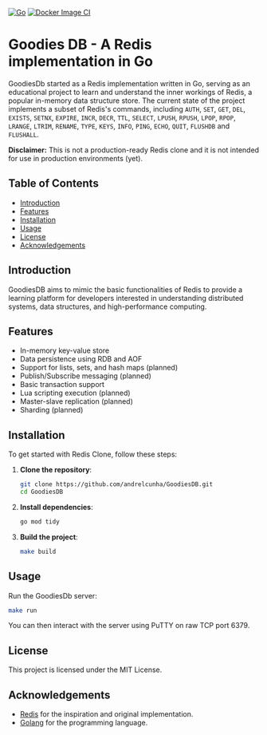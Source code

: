 [![Go](https://github.com/andrelcunha/GoodiesDB/actions/workflows/go.yml/badge.svg)](https://github.com/andrelcunha/GoodiesDB/actions/workflows/go.yml)
[![Docker Image CI](https://github.com/andrelcunha/GoodiesDB/actions/workflows/docker-image.yml/badge.svg)](https://github.com/andrelcunha/GoodiesDB/actions/workflows/docker-image.yml)

# Goodies DB - A Redis implementation in Go

GoodiesDb started as a Redis implementation written in Go, serving as an educational project to learn and understand the inner workings of Redis, a popular in-memory data structure store. The current state of the project implements a subset of Redis's commands, including `AUTH`, `SET`, `GET`, `DEL`, `EXISTS`, `SETNX`, `EXPIRE`, `INCR`, `DECR`, `TTL`, `SELECT`, `LPUSH`, `RPUSH`, `LPOP`, `RPOP`, `LRANGE`, `LTRIM`, `RENAME`, `TYPE`, `KEYS`, `INFO`, `PING`, `ECHO`, `QUIT`, `FLUSHDB` and `FLUSHALL`.

**Disclaimer:** This is not a production-ready Redis clone and it is not intended for use in production environments (yet).



## Table of Contents
- [Introduction](#introduction)
- [Features](#features)
- [Installation](#installation)
- [Usage](#usage)
- [License](#license)
- [Acknowledgements](#acknowledgements)

## Introduction
GoodiesDB aims to mimic the basic functionalities of Redis to provide a learning platform for developers interested in understanding distributed systems, data structures, and high-performance computing.

## Features
- In-memory key-value store
- Data persistence using RDB and AOF
- Support for lists, sets, and hash maps (planned)
- Publish/Subscribe messaging (planned)
- Basic transaction support 
- Lua scripting execution (planned)
- Master-slave replication (planned)
- Sharding (planned)

## Installation
To get started with Redis Clone, follow these steps:

1. **Clone the repository**:
    ```bash
    git clone https://github.com/andrelcunha/GoodiesDB.git
    cd GoodiesDB
    ```

2. **Install dependencies**:
    ```bash
    go mod tidy
    ```

3. **Build the project**:
    ```bash
    make build
    ```

## Usage
Run the GoodiesDb server:

```bash
make run
```
You can then interact with the server using PuTTY on raw TCP port 6379.

## License
This project is licensed under the MIT License.

## Acknowledgements
- [Redis](https://redis.io/documentation) for the inspiration and original implementation.
- [Golang](https://golang.org/) for the programming language.
